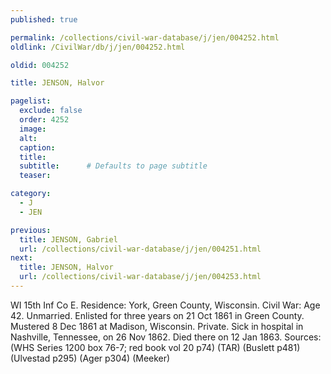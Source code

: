 ```yaml
---
published: true

permalink: /collections/civil-war-database/j/jen/004252.html
oldlink: /CivilWar/db/j/jen/004252.html

oldid: 004252

title: JENSON, Halvor

pagelist:
  exclude: false
  order: 4252
  image: 
  alt:
  caption:
  title:
  subtitle:      # Defaults to page subtitle
  teaser:

category: 
  - J 
  - JEN

previous:
  title: JENSON, Gabriel
  url: /collections/civil-war-database/j/jen/004251.html  
next:
  title: JENSON, Halvor
  url: /collections/civil-war-database/j/jen/004253.html   
---
```

WI 15th Inf Co E. Residence: York, Green County, Wisconsin. Civil War: Age 42. Unmarried. Enlisted for three years on 21 Oct 1861 in Green County. Mustered 8 Dec 1861 at Madison, Wisconsin. Private. Sick in hospital in Nashville, Tennessee, on 26 Nov 1862. Died there on 12 Jan 1863. Sources: (WHS Series 1200 box 76-7; red book vol 20 p74) (TAR) (Buslett p481) (Ulvestad p295) (Ager p304) (Meeker)